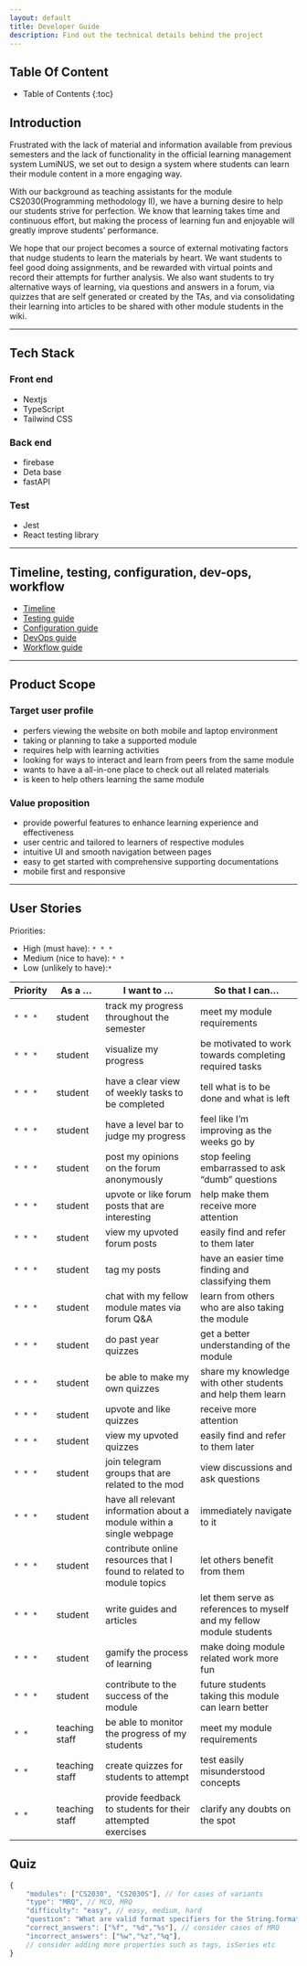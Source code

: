 ```yaml
---
layout: default
title: Developer Guide
description: Find out the technical details behind the project
---
```

## **Table Of Content**

* Table of Contents 
{:toc}

## **Introduction**

Frustrated with the lack of material and information available from previous semesters and the lack of functionality in the official learning management system LumiNUS, we set out to design a system where students can learn their module content in a more engaging way.

With our background as teaching assistants for the module CS2030(Programming methodology II), we have a burning desire to help our students strive for perfection. We know that learning takes time and continuous effort, but making the process of learning fun and enjoyable will greatly improve students’ performance. 

We hope that our project becomes a source of external motivating factors that nudge students to learn the materials by heart. We want students to feel good doing assignments, and be rewarded with virtual points and record their attempts for further analysis. We also want students to try alternative ways of learning, via questions and answers in a forum, via quizzes that are self generated or created by the TAs, and via consolidating their learning into articles to be shared with other module students in the wiki.

---
## **Tech Stack**
### Front end
- Nextjs
- TypeScript
- Tailwind CSS

### Back end
- firebase
- Deta base
- fastAPI

### Test 
- Jest
- React testing library

---
## **Timeline, testing, configuration, dev-ops, workflow**

- [Timeline](Timeline)
- [Testing guide](TestingGuide)
- [Configuration guide](ConfigurationGuide)
- [DevOps guide](DevOpsGuide)
- [Workflow guide](Workflow)

---

## **Product Scope**

### **Target user profile**
- perfers viewing the website on both mobile and laptop environment
- taking or planning to take a supported module
- requires help with learning activities
- looking for ways to interact and learn from peers from the same module
- wants to have a all-in-one place to check out all related materials
- is keen to help others learning the same module

### **Value proposition**
- provide powerful features to enhance learning experience and effectiveness
- user centric and tailored to learners of respective modules
- intuitive UI and smooth navigation between pages
- easy to get started with comprehensive supporting documentations
- mobile first and responsive

---

## **User Stories**

Priorities: 
- High (must have): `* * *`
- Medium (nice to have): `* *`
- Low (unlikely to have):`*`

| Priority | As a …​  | I want to …​                                       | So that I can…​                                  |
|----------|---------|---------------------------------------------------|-------------------------------------------------|
| `* * *`  | student | track my progress throughout the semester         | meet my module requirements                     |
| `* * *`  | student | visualize my progress | be motivated to work towards completing required tasks        |
| `* * *`  | student | have a clear view of weekly tasks to be completed | tell what is to be done and what is left        |
| `* * *`  | student | have a level bar to judge my progress | feel like I’m improving as the weeks go by        |
| `* * *`  | student | post my opinions on the forum anonymously | stop feeling embarrassed to ask “dumb” questions        |
| `* * *`  | student | upvote or like forum posts that are interesting | help make them receive more attention             |
| `* * *`  | student | view my upvoted forum posts | easily find and refer to them later      |
| `* * *`  | student | tag my posts | have an easier time finding and classifying them        |
| `* * *`  | student | chat with my fellow module mates via forum Q&A | learn from others who are also taking the module          |
| `* * *`  | student | do past year quizzes | get a better understanding of the module        |
| `* * *`  | student | be able to make my own quizzes | share my knowledge with other students and help them learn                |
| `* * *`  | student | upvote and like quizzes | receive more attention                     |
| `* * *`  | student | view my upvoted quizzes | easily find and refer to them later        |
| `* * *`  | student | join telegram groups that are related to the mod         | view discussions and ask questions              |
| `* * *`  | student | have all relevant information about a module within a single webpage         | immediately navigate to it  |
| `* * *`  | student | contribute online resources that I found to related to module topics         | let others benefit from them|
| `* * *`  | student | write guides and articles         | let them serve as references to myself and my fellow module students   |
| `* * *`  | student | gamify the process of learning         | make doing module related work more fun                           |
| `* * *`  | student | contribute to the success of the module         | future students taking this module can learn better      |
| `* *`    | teaching staff | be able to monitor the progress of my students         | meet my module requirements                |
| `* *`    | teaching staff | create quizzes for students to attempt         | test easily misunderstood concepts                 |
| `* *`    | teaching staff | provide feedback to students for their attempted exercises         | clarify any doubts on the spot |


## **Quiz**

```javaScript
{
    "modules": ["CS2030", "CS2030S"], // for cases of variants
    "type": "MRQ", // MCQ, MRQ
    "difficulty": "easy", // easy, medium, hard
    "question": "What are valid format specifiers for the String.format() method?",
    "correct_answers": ["%f", "%d","%s"], // consider cases of MRQ
    "incorrect_answers": ["%w","%z","%q"],
    // consider adding more properties such as tags, isSeries etc
}
```